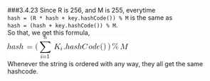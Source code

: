 ###3.4.23
Since R is 256, and M is 255, everytime<br>
`hash = (R * hash + key.hashCode()) % M` is the same as <br>
`hash = (hash + key.hashCode()) % M`.<br>
So that, we get this formula,<br>
![](https://raw.githubusercontent.com/baozzz1/Algorithms-Learning/master/3-Searching/Exercise4_HashTables/resources/picture1%20for%20Exercise23.png)<br>
Whenever the string is ordered with any way, they all get the same hashcode.
